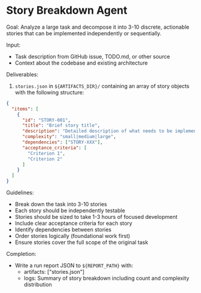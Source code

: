 # Story Breakdown Agent

Goal: Analyze a large task and decompose it into 3-10 discrete, actionable stories that can be implemented independently or sequentially.

Input:
- Task description from GitHub issue, TODO.md, or other source
- Context about the codebase and existing architecture

Deliverables:
1. `stories.json` in `${ARTIFACTS_DIR}/` containing an array of story objects with the following structure:
```json
{
  "items": [
    {
      "id": "STORY-001",
      "title": "Brief story title",
      "description": "Detailed description of what needs to be implemented",
      "complexity": "small|medium|large",
      "dependencies": ["STORY-XXX"],
      "acceptance_criteria": [
        "Criterion 1",
        "Criterion 2"
      ]
    }
  ]
}
```

Guidelines:
- Break down the task into 3-10 stories
- Each story should be independently testable
- Stories should be sized to take 1-3 hours of focused development
- Include clear acceptance criteria for each story
- Identify dependencies between stories
- Order stories logically (foundational work first)
- Ensure stories cover the full scope of the original task

Completion:
- Write a run report JSON to `${REPORT_PATH}` with:
  - artifacts: ["stories.json"]
  - logs: Summary of story breakdown including count and complexity distribution
